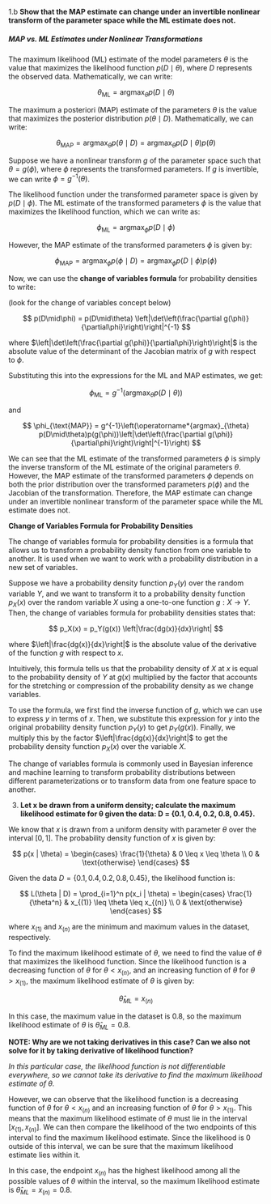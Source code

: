 1.b **Show that the MAP estimate can change under an invertible nonlinear transform of the parameter space while the ML estimate does not.**

##### MAP vs. ML Estimates under Nonlinear Transformations

The maximum likelihood (ML) estimate of the model parameters $\theta$ is the value that maximizes the likelihood function $p(D\mid\theta)$, where $D$ represents the observed data. Mathematically, we can write:

$$
\theta_{\text{ML}} = \operatorname*{argmax}_{\theta} p(D\mid\theta)
$$

The maximum a posteriori (MAP) estimate of the parameters $\theta$ is the value that maximizes the posterior distribution $p(\theta\mid D)$. Mathematically, we can write:

$$
\theta_{\text{MAP}} = \operatorname*{argmax}_{\theta} p(\theta\mid D) = \operatorname*{argmax}_{\theta} p(D\mid\theta)p(\theta)
$$

Suppose we have a nonlinear transform $g$ of the parameter space such that $\theta = g(\phi)$, where $\phi$ represents the transformed parameters. If $g$ is invertible, we can write $\phi = g^{-1}(\theta)$. 

The likelihood function under the transformed parameter space is given by $p(D\mid\phi)$. The ML estimate of the transformed parameters $\phi$ is the value that maximizes the likelihood function, which we can write as:

$$
\phi_{\text{ML}} = \operatorname*{argmax}_{\phi} p(D\mid\phi)
$$

However, the MAP estimate of the transformed parameters $\phi$ is given by:

$$
\phi_{\text{MAP}} = \operatorname*{argmax}_{\phi} p(\phi\mid D) = \operatorname*{argmax}_{\phi} p(D\mid\phi)p(\phi)
$$

Now, we can use the **change of variables formula** for probability densities to write:

(look for the change of variables concept below)

$$
p(D\mid\phi) = p(D\mid\theta) \left|\det\left(\frac{\partial g(\phi)}{\partial\phi}\right)\right|^{-1}
$$

where $\left|\det\left(\frac{\partial g(\phi)}{\partial\phi}\right)\right|$ is the absolute value of the determinant of the Jacobian matrix of $g$ with respect to $\phi$. 

Substituting this into the expressions for the ML and MAP estimates, we get:

$$
\phi_{\text{ML}} = g^{-1}\left(\operatorname*{argmax}_{\theta} p(D\mid\theta)\right)
$$

and

$$
\phi_{\text{MAP}} = g^{-1}\left(\operatorname*{argmax}_{\theta} p(D\mid\theta)p(g(\phi))\left|\det\left(\frac{\partial g(\phi)}{\partial\phi}\right)\right|^{-1}\right)
$$

We can see that the ML estimate of the transformed parameters $\phi$ is simply the inverse transform of the ML estimate of the original parameters $\theta$. However, the MAP estimate of the transformed parameters $\phi$ depends on both the prior distribution over the transformed parameters $p(\phi)$ and the Jacobian of the transformation. Therefore, the MAP estimate can change under an invertible nonlinear transform of the parameter space while the ML estimate does not.

**Change of Variables Formula for Probability Densities**

The change of variables formula for probability densities is a formula that allows us to transform a probability density function from one variable to another. It is used when we want to work with a probability distribution in a new set of variables.

Suppose we have a probability density function $p_Y(y)$ over the random variable $Y$, and we want to transform it to a probability density function $p_X(x)$ over the random variable $X$ using a one-to-one function $g: X \rightarrow Y$. Then, the change of variables formula for probability densities states that:

$$
p_X(x) = p_Y(g(x)) \left|\frac{dg(x)}{dx}\right|
$$

where $\left|\frac{dg(x)}{dx}\right|$ is the absolute value of the derivative of the function $g$ with respect to $x$.

Intuitively, this formula tells us that the probability density of $X$ at $x$ is equal to the probability density of $Y$ at $g(x)$ multiplied by the factor that accounts for the stretching or compression of the probability density as we change variables.

To use the formula, we first find the inverse function of $g$, which we can use to express $y$ in terms of $x$. Then, we substitute this expression for $y$ into the original probability density function $p_Y(y)$ to get $p_Y(g(x))$. Finally, we multiply this by the factor $\left|\frac{dg(x)}{dx}\right|$ to get the probability density function $p_X(x)$ over the variable $X$.

The change of variables formula is commonly used in Bayesian inference and machine learning to transform probability distributions between different parameterizations or to transform data from one feature space to another.



3. **Let x be drawn from a uniform density; calculate the maximum likelihood estimate for θ given the data: D = {0.1, 0.4, 0.2, 0.8, 0.45}.**



We know that $x$ is drawn from a uniform density with parameter $\theta$ over the interval $[0, 1]$. The probability density function of $x$ is given by:

$$
p(x | \theta) =
\begin{cases}
\frac{1}{\theta} & 0 \leq x \leq \theta \\
0 & \text{otherwise}
\end{cases}
$$

Given the data $D = \{0.1, 0.4, 0.2, 0.8, 0.45\}$, the likelihood function is:

$$
L(\theta | D) = \prod_{i=1}^n p(x_i | \theta) =
\begin{cases}
\frac{1}{\theta^n} & x_{(1)} \leq \theta \leq x_{(n)} \\
0 & \text{otherwise}
\end{cases}
$$

where $x_{(1)}$ and $x_{(n)}$ are the minimum and maximum values in the dataset, respectively.

To find the maximum likelihood estimate of $\theta$, we need to find the value of $\theta$ that maximizes the likelihood function. Since the likelihood function is a decreasing function of $\theta$ for $\theta < x_{(n)}$, and an increasing function of $\theta$ for $\theta > x_{(1)}$, the maximum likelihood estimate of $\theta$ is given by:

$$
\hat{\theta}_{ML} = x_{(n)}
$$

In this case, the maximum value in the dataset is 0.8, so the maximum likelihood estimate of $\theta$ is $\hat{\theta}_{ML} = 0.8$.

**NOTE: Why are we not taking derivatives in this case? Can we also not solve for it by taking derivative of likelihood function?**

*In this particular case, the likelihood function is not differentiable everywhere, so we cannot take its derivative to find the maximum likelihood estimate of $\theta$.*

However, we can observe that the likelihood function is a decreasing function of $\theta$ for $\theta < x_{(n)}$ and an increasing function of $\theta$ for $\theta > x_{(1)}$. This means that the maximum likelihood estimate of $\theta$ must lie in the interval $[x_{(1)}, x_{(n)}]$. We can then compare the likelihood of the two endpoints of this interval to find the maximum likelihood estimate. Since the likelihood is 0 outside of this interval, we can be sure that the maximum likelihood estimate lies within it.

In this case, the endpoint $x_{(n)}$ has the highest likelihood among all the possible values of $\theta$ within the interval, so the maximum likelihood estimate is $\hat{\theta}_{ML} = x_{(n)} = 0.8$.